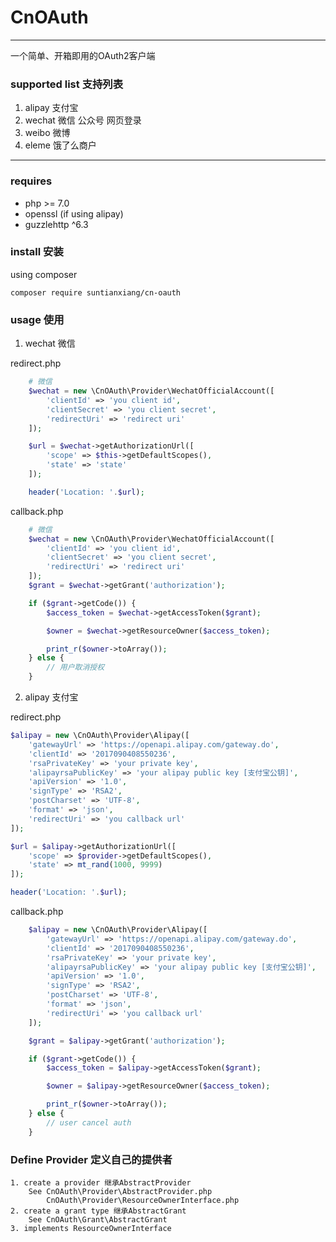 # CnOAuth
-------------
一个简单、开箱即用的OAuth2客户端

### supported list 支持列表
1. alipay 支付宝
2. wechat 微信 公众号 网页登录
3. weibo 微博
4. eleme 饿了么商户
----------------
### requires
- php >= 7.0
- openssl (if using alipay)
- guzzlehttp ^6.3
### install 安装

using composer

```shell
composer require suntianxiang/cn-oauth
```
### usage 使用
1. wechat 微信

redirect.php
```php
    # 微信
    $wechat = new \CnOAuth\Provider\WechatOfficialAccount([
        'clientId' => 'you client id',
        'clientSecret' => 'you client secret',
        'redirectUri' => 'redirect uri'
    ]);

    $url = $wechat->getAuthorizationUrl([
        'scope' => $this->getDefaultScopes(),
        'state' => 'state'
    ]);

    header('Location: '.$url);
```
callback.php
```php
    # 微信
    $wechat = new \CnOAuth\Provider\WechatOfficialAccount([
        'clientId' => 'you client id',
        'clientSecret' => 'you client secret',
        'redirectUri' => 'redirect uri'
    ]);
    $grant = $wechat->getGrant('authorization');

    if ($grant->getCode()) {
        $access_token = $wechat->getAccessToken($grant);

        $owner = $wechat->getResourceOwner($access_token);

        print_r($owner->toArray());
    } else {
        // 用户取消授权
    }
```
2. alipay 支付宝

redirect.php
```php
$alipay = new \CnOAuth\Provider\Alipay([
    'gatewayUrl' => 'https://openapi.alipay.com/gateway.do',
    'clientId' => '2017090408550236',
    'rsaPrivateKey' => 'your private key',
    'alipayrsaPublicKey' => 'your alipay public key [支付宝公钥]',
    'apiVersion' => '1.0',
    'signType' => 'RSA2',
    'postCharset' => 'UTF-8',
    'format' => 'json',
    'redirectUri' => 'you callback url'
]);

$url = $alipay->getAuthorizationUrl([
    'scope' => $provider->getDefaultScopes(),
    'state' => mt_rand(1000, 9999)
]);

header('Location: '.$url);
```
callback.php
```php
    $alipay = new \CnOAuth\Provider\Alipay([
        'gatewayUrl' => 'https://openapi.alipay.com/gateway.do',
        'clientId' => '2017090408550236',
        'rsaPrivateKey' => 'your private key',
        'alipayrsaPublicKey' => 'your alipay public key [支付宝公钥]',
        'apiVersion' => '1.0',
        'signType' => 'RSA2',
        'postCharset' => 'UTF-8',
        'format' => 'json',
        'redirectUri' => 'you callback url'
    ]);

    $grant = $alipay->getGrant('authorization');

    if ($grant->getCode()) {
        $access_token = $alipay->getAccessToken($grant);

        $owner = $alipay->getResourceOwner($access_token);

        print_r($owner->toArray());
    } else {
        // user cancel auth
    }
```
### Define Provider 定义自己的提供者
    1. create a provider 继承AbstractProvider
        See CnOAuth\Provider\AbstractProvider.php
            CnOAuth\Provider\ResourceOwnerInterface.php
    2. create a grant type 继承AbstractGrant
        See CnOAuth\Grant\AbstractGrant
    3. implements ResourceOwnerInterface
